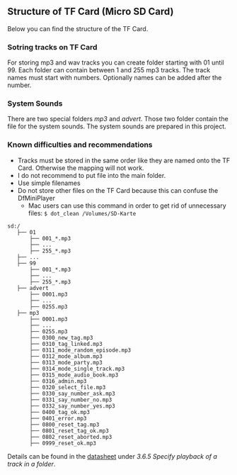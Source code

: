 ## Structure of TF Card (Micro SD Card)

Below you can find the structure of the TF Card.

### Sotring tracks on TF Card
For storing mp3 and wav tracks you can create folder starting with 01 until 99.
Each folder can contain between 1 and 255 mp3 tracks. The track names must start with numbers. Optionally names can be added after the number.

### System Sounds
There are two special folders *mp3* and *advert*. Those two folder contain the file for the system sounds. The system sounds are prepared in this project.

### Known difficulties and recommendations
* Tracks must be stored in the same order like they are named onto the TF Card. Otherwise the mapping will not work.
* I do not recommend to put file into the main folder.
* Use simple filenames
* Do not store other files on the TF Card because this can confuse the DfMiniPlayer
  * Mac users can use this command in order to get rid of unnecessary files: `$ dot_clean /Volumes/SD-Karte`


```
sd:/
   ├── 01
       ├── 001_*.mp3
       ├── ...
       ├── 255_*.mp3
   ├── ...
   ├── 99
       ├── 001_*.mp3
       ├── ...
       ├── 255_*.mp3
   ├── advert
       ├── 0001.mp3
       ├── ...
       ├── 0255.mp3
   ├── mp3
       ├── 0001.mp3
       ├── ...
       ├── 0255.mp3
       ├── 0300_new_tag.mp3 
       ├── 0310_tag_linked.mp3 
       ├── 0311_mode_random_episode.mp3 
       ├── 0312_mode_album.mp3 
       ├── 0313_mode_party.mp3 
       ├── 0314_mode_single_track.mp3 
       ├── 0315_mode_audio_book.mp3 
       ├── 0316_admin.mp3 
       ├── 0320_select_file.mp3 
       ├── 0330_say_number_ask.mp3 
       ├── 0331_say_number_no.mp3 
       ├── 0332_say_number_yes.mp3 
       ├── 0400_tag_ok.mp3 
       ├── 0401_error.mp3 
       ├── 0800_reset_tag.mp3 
       ├── 0801_reset_tag_ok.mp3 
       ├── 0802_reset_aborted.mp3 
       ├── 0999_reset_ok.mp3 
```

Details can be found in the [datasheet](https://github.com/DFRobot/DFRobotDFPlayerMini/blob/master/doc/FN-M16P%2BEmbedded%2BMP3%2BAudio%2BModule%2BDatasheet.pdf) under *3.6.5 Specify playback of a track in a folder*.
